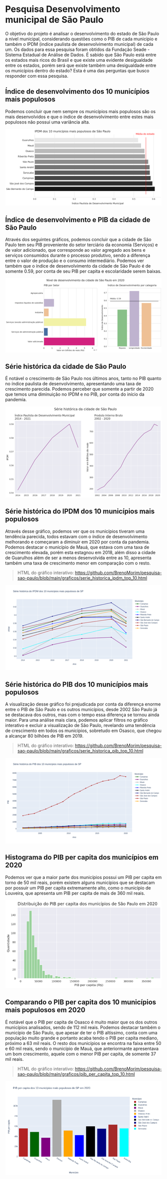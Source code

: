 # Pesquisa Desenvolvimento municipal de São Paulo

O objetivo do projeto é analisar o desenvolvimento do estado de São Paulo a nível municipal, considerando questões como o PIB de cada município e também o IPDM (indíce paulista de desenvolvimento municipal) de cada um. Os dados para essa pesquisa foram obtidos da Fundação Seade - Sistema Estadual de Análise de Dados. É sabido que São Paulo está entre os estados mais ricos do Brasil e que existe uma evidente desigualdade entre os estados, porém será que existe também uma desigualdade entre os municípios dentro do estado? Esta é uma das perguntas que busco responder com essa pesquisa.

## Índice de desenvolvimento dos 10 municípios mais populosos

Podemos concluir que nem sempre os municípios mais populosos são os mais desenvolvidos e que o índice de desenvolvimento entre estes mais populosos não possui uma variância alta.

![Gráfico de barras horizontais mostrando o índice de desenvolvimento dos 10 municípios mais populosos](https://github.com/BrenoMorim/pesquisa-sao-paulo/blob/main/graficos/ipdm_10_mais_populosos.png?raw=true)

## Índice de desenvolvimento e PIB da cidade de São Paulo

Através dos seguintes gráficos, podemos concluir que a cidade de São Paulo tem seu PIB proveniente do setor terciário da economia (Serviços) e de valor adicionado, que corresponde ao valor agregado aos bens e serviços consumidos durante o processo produtivo, sendo a diferença entre o valor de produção e o consumo intermediário. Podemos ver também que o índice de desenvolvimento da cidade de São Paulo é de somente 0.59, por conta de seu PIB per capita e escolaridade serem baixas.

![Dois gráficos, um mostrando o PIB de São Paulo por setor e o outro mostrando o índice de desenvolvimento por categoria](https://github.com/BrenoMorim/pesquisa-sao-paulo/blob/main/graficos/desenvolvimento_sp.png?raw=true)

## Série histórica da cidade de São Paulo

É notável o crescimento de São Paulo nos últimos anos, tanto no PIB quanto no índice paulista de desenvolvimento, apresentando uma taxa de crescimento parecida. Podemos perceber que somente a partir de 2020 que temos uma diminuição no IPDM e no PIB, por conta do início da pandemia.

![Dois gráficos, um mostrando o IPDM entre 2014 e 2021 e outro mostrando o PIB entre 2002 e 2020](https://github.com/BrenoMorim/pesquisa-sao-paulo/blob/main/graficos/serie_historica_sp.png?raw=true)

## Série histórica do IPDM dos 10 municípios mais populosos

Através desse gráfico, podemos ver que os municípios tiveram uma tendência parecida, todos estavam com o índice de desenvolvimento melhorando e começaram a diminuir em 2020 por conta da pandemia. Podemos destacar o município de Mauá, que estava com uma taxa de crescimento elevada, porém esta estagnou em 2018, além disso a cidade de Guarulhos além de ser a menos desenvolvida entre as 10, apresenta também uma taxa de crescimento menor em comparação com o resto.

> HTML do gráfico interativo: <https://github.com/BrenoMorim/pesquisa-sao-paulo/blob/main/graficos/serie_historica_ipdm_top_10.html>

![Gráfico mostrando a variação do IPDM dos 10 municípios mais populosos de São Paulo ao longo do tempo](https://github.com/BrenoMorim/pesquisa-sao-paulo/blob/main/graficos/serie_historica_ipdm_top_10.png?raw=true)

## Série histórica do PIB dos 10 municípios mais populosos

A visualização desse gráfico foi prejudicada por conta da diferença enorme entre o PIB de São Paulo e os outros municípios, desde 2002 São Paulo já se destacava dos outros, mas com o tempo essa diferença se tornou ainda maior. Para uma análise mais clara, podemos aplicar filtros no gráfico interativo e excluir a visualização de São Paulo, revelando uma tendência de crescimento em todos os municípios, sobretudo em Osasco, que chegou a alcançar 80 bilhões de PIB em 2019.

> HTML do gráfico interativo: <https://github.com/BrenoMorim/pesquisa-sao-paulo/blob/main/graficos/serie_historica_pib_top_10.html>

![Gráfico mostrando a variação do PIB dos 10 municípios mais populosos de São Paulo ao longo do tempo](https://github.com/BrenoMorim/pesquisa-sao-paulo/blob/main/graficos/serie_historica_pib_top_10.png?raw=true)

## Histograma do PIB per capita dos municípios em 2020

Podemos ver que a maior parte dos municípios possui um PIB per capita em torno de 50 mil reais, porém existem alguns municípios que se destacam por possuir um PIB per capita extremamente alto, como o município de Louveira, que apresenta um PIB per capita de mais de 360 mil reais.

![Histograma mostrando a distribuição de frequência do PIB per capita dos municípios](https://github.com/BrenoMorim/pesquisa-sao-paulo/blob/main/graficos/histograma_pib_per_capita.png?raw=true)

## Comparando o PIB per capita dos 10 municípios mais populosos em 2020

É notável que o PIB per capita de Osasco é muito maior que os dos outros municípios analisados, sendo de 112 mil reais. Podemos destacar também o município de São Paulo, que apesar de ter o PIB altíssimo, conta com uma população muito grande e portanto acaba tendo o PIB per capita mediano, próximo a 63 mil reais. O resto dos municípios se encontra na faixa entre 50 e 60 mil reais, sendo o município de Mauá, que anteriormante apresentava um bom crescimento, aquele com o menor PIB per capita, de somente 37 mil reais.

> HTML do gráfico interativo: <https://github.com/BrenoMorim/pesquisa-sao-paulo/blob/main/graficos/pib_per_capita_top_10.html>

![Gráfico de barras mostrando o PIB per capita dos municípios](https://github.com/BrenoMorim/pesquisa-sao-paulo/blob/main/graficos/pib_per_capita_top_10.png?raw=true)
